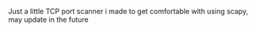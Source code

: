 Just a little TCP port scanner i made to get comfortable with using scapy, may update in the future

